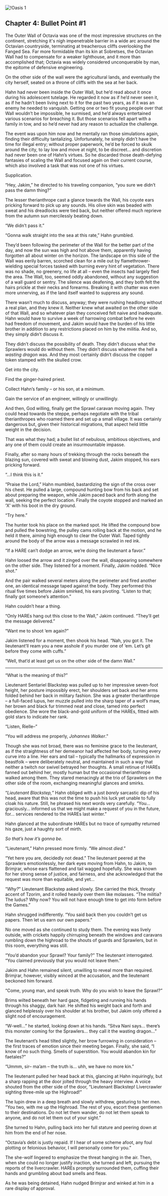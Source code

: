 ![!Oasis 1](https://cdn.discordapp.com/attachments/638778932380041236/1134991743029358592/Oasis_CH4.png)

## Chapter 4: Bullet Point #1

The Outer Wall of Octavia was one of the most impressive structures on the continent, stretching it's nigh impenetrable barrier in a wide arc around the Octavian countryside, terminating at treacherous cliffs overlooking the Fanged Sea. Far more formidable than its kin at Sobretses, the Octavian Wall had to compensate for a weaker lighthouse, and it more than accomplished that; Octavia was widely considered unconquerable by man, the epitome of defensive engineering. 

On the other side of the wall were the agricultural lands, and eventually the city herself, seated on a throne of cliffs with the sea at her back. 

Hahn had never been inside the Outer Wall, but he’d read about it once during his adolescent tutelage. He regarded it now as if he’d never seen it, as if he hadn’t been living next to it for the past two years, as if it was an enemy he needed to vanquish. Getting one or two fit young people over that Wall wouldn’t be impossible, he surmised, and he’d always entertained various scenarios for breaching it. But those scenarios fell apart with a family in tow, and so he’d never had any reason to actualize the challenge.

The event was upon him now and he mentally ran those simulations again, finding their difficulty tantalizing. Unfortunately, he simply didn’t have the time for illegal entry; without proper paperwork, he’d be forced to skulk around the city, to lay low and move at night, to be discreet… and discretion had never been one of Hahn’s virtues. So he discarded those death-defying fantasies of scaling the Wall and focused again on their current course, which also involved a task that was not one of his virtues.

Supplication.

“Hey, Jakim,” he directed to his traveling companion, “you sure we didn’t pass the damn thing?”

The lesser therianthrope cast a glance towards the Wall, his coyote ears pricking forward to pick up any sounds. His olive skin was beaded with sweat and his dreadlocks were tied back, but neither offered much reprieve from the autumn sun mercilessly beating down.

“We didn’t pass it.”

“Gonna walk straight into the sea at this rate,” Hahn grumbled.

They’d been following the perimeter of the Wall for the better part of the day, and now the sun was high and hot above them, apparently having forgotten all about winter on the horizon. The landscape on this side of the Wall was eerily barren, scorched clean for a mile out by flamethrower-wielding special forces tasked with burning every hint of vegetation. There was no shade, no greenery, no life at all – even the insects had largely fled the area. The Wall, too, seemed oddly abandoned, without any suggestion of a wall guard or sentry. The silence was deafening, and they both felt the hairs prickle at their necks and forearms. Breaking it with chatter was even more unnerving, as if the land itself wanted to suppress any sound.

There wasn’t much to discuss, anyway; they were rushing headlong without a real plan, and they knew it. Neither knew what awaited on the other side of that Wall, and so whatever plan they conceived felt naive and inadequate. Hahn would have to survive a week of harrowing combat before he even had freedom of movement, and Jakim would have the burden of his little brother in addition to any restrictions placed on him by the militia. And so, they simply didn’t discuss it.

They didn’t discuss the possibility of death. They didn’t discuss what the Sprawlers would do without them. They didn’t discuss whatever the hell a *wasting dragon* was. And they most certainly didn’t discuss the copper token stamped with the skulled crow.

Get into the city. 

Find the ginger-haired priest. 

Collect Hahn’s family – or his son, at a minimum.

Gain the service of an engineer, willingly or unwillingly.

And then, God willing, finally get the Sprawl caravan moving again. They could head towards the steppe, perhaps negotiate with the tribal therianthropes who roamed there and set up a small village. It was certainly dangerous but, given their historical migrations, that aspect held little weight in the decision.

That was what they had; a bullet list of nebulous, ambitious objectives, and any one of them could create an insurmountable impasse. 

Finally, after so many hours of trekking through the rocks beneath the blazing sun, covered with sweat and blowing dust, Jakim stopped, his ears pricking forward.

“...I think this is it.”

“Praise the Lord,” Hahn mumbled, bastardizing the sign of the cross over his chest. He pulled a large, compound hunting bow from his back and set about preparing the weapon, while Jakim paced back and forth along the wall, seeking the perfect location. Finally the coyote stopped and marked an ‘X’ with his boot in the dry ground.

“Try here.”

The hunter took his place on the marked spot. He lifted the compound bow and pulled the bowstring, the pulley cams rolling back at the motion, and he held it there, aiming high enough to clear the Outer Wall. Taped tightly around the body of the arrow was a message scrawled in red ink.

“If a HARE can’t dodge an arrow, we’re doing the lieutenant a favor.”

Hahn loosed the arrow and it zinged over the wall, disappearing somewhere on the other side. They listened for a moment. Finally, Jakim nodded. “Nice shot.”

And the pair walked several meters along the perimeter and fired another one, an identical message taped against the body. They performed this ritual five times before Jakim smirked, his ears pivoting. “Listen to that; finally got someone’s attention.”

Hahn couldn’t hear a thing.

“Only HAREs hang out this close to the Wall,” Jakim continued. “They’ll get the message delivered.”

“Want me to shoot ‘em again?”

Jakim listened for a moment, then shook his head. “Nah, you got it. The lieutenant’ll ream you a new asshole if you murder one of ‘em. Let’s git before they come with cuffs.”

“Well, that’d at least get us on the other side of the damn Wall.”

---

“What is the meaning of this?”

Lieutenant Sentariel Blackstep was pulled up to her impressive seven-foot height, her posture impossibly erect, her shoulders set back and her arms folded behind her back in military fashion. She was a greater therianthrope – a full-faced lupus, her muzzle pulled into the sharp taper of a wolf’s maw, her brown and black fur trimmed neat and close, tamed into perfect obedience. She wore the black-and-gold uniform of the HAREs, fitted with gold stars to indicate her rank.

“Listen, Rielle–”

“You will address me properly, *Johannes Walker*.”

Though she was not broad, there was no feminine grace to the lieutenant, as if the straightness of her demeanor had affected her body, turning every curve into a line. Her ears and tail – typically the hallmarks of expression in beastfolk – were deliberately neutral, and maintained in such a way that neither a twitch nor swivel betrayed her thoughts. A small retinue of HAREs fanned out behind her, mostly human but the occasional therianthrope walked among them. They stared menacingly at the trio of Sprawlers on the other side of the room, exchanging meaningful glances and smirks.

“*Lieutenant Blackstep,*” Hahn obliged with a just *barely* sarcastic dip of his head, aware that this was not the time to push his luck yet unable to fully cloak his nature. Still, he phrased his next words very carefully. “You… graciously… informed us that we might make a request of you in the future, for… services rendered to the HAREs last winter.”

Hahn glanced at the subordinate HAREs but no trace of sympathy returned his gaze, just a haughty sort of mirth. 

*So that’s how it’s gonna be.*

“Lieutenant,” Hahn pressed more firmly. “We almost *died*.”

“Yet here you are, decidedly not dead.” The lieutenant peered at the Sprawlers emotionlessly, her dark eyes moving from Hahn, to Jakim, to Brimjrar, whose ears flattened and tail wagged hopefully. She was known for her strong sense of justice, and fairness, and she acknowledged that the request was more than equitable, and yet…

“*Why?*” Lieutenant Blackstep asked slowly. She carried the thick, throaty accent of Tzorim, and it rolled heavily over them like molasses. “The militia? The ludus? Why now? You will not have enough time to get into form before the Games.”

Hahn shrugged indifferently. “You said back then you couldn’t get us papers. Then let us earn our own papers.”

No one moved as she continued to study them. The evening was lively outside, with crickets happily chirruping beneath the windows and caravans rumbling down the highroad to the shouts of guards and Sprawlers, but in this room, everything was still.

“You’d abandon your Sprawl? Your family?” The lieutenant interrogated. “You claimed previously that you would not leave them.”

Jakim and Hahn remained silent, unwilling to reveal more than required. Brimjrar, however, visibly winced at the accusation, and the lieutenant beckoned him forward.

“Come, young man, and speak truth. Why do you wish to leave the Sprawl?”

Brims wilted beneath her hard gaze, fidgeting and running his hands through his shaggy, dark hair. He shifted his weight back and forth and glanced helplessly over his shoulder at his brother, but Jakim only offered a slight nod of encouragement. 

“W-well…” he started, looking down at his hands. “Sitva Nani says… there’s this monster coming for the Sprawlers… they call it the wasting dragon…”

The lieutenant’s head tilted slightly, her brow furrowing in consideration – the first traces of emotion since their meeting began. Finally, she said, “I know of no such thing. Smells of superstition. You would abandon kin for faetales?” 

“Ummm, sir– ma’am –  the truth is… uhh, we have no more kin.”

The lieutenant pulled her head back at this, glancing at Hahn inquiringly, but a sharp rapping at the door jolted through the heavy interview. A voice shouted from the other side of the door, “Lieutenant Blackstep! Livercrawler sighting three-mile up the Highroad!”

The lupin drew in a deep breath and slowly withdrew, gesturing to her men.  “You two, with me up the Highroad. The rest of you, escort these gentlemen to their destinations. Do not let them wander, do not let them speak to anyone, and do not let them out of your sight.”

She turned to Hahn, pulling back into her full stature and peering down at him from the end of her nose. 

“Octavia’s debt is justly repaid. If I hear of some scheme afoot, any foul plotting or felonious behavior, I will personally come for you.”

The she-wolf lingered to emphasize the threat hanging in the air. Then, when she could no longer justify inaction, she turned and left, pursuing the reports of the livercrawler. HAREs promptly surrounded them, cuffing their hands and grumbling about bad smells and fleas.

As he was being detained, Hahn nudged Brimjrar and winked at him in a rare display of approval.

